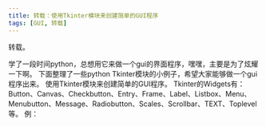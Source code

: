 ```yaml
---
title: 转载：使用Tkinter模块来创建简单的GUI程序
tags: [GUI, 转载]
---
```

转载。
<!-- more -->
学了一段时间python，总想用它来做一个gui的界面程序，嘿嘿，主要是为了炫耀一下啊。
下面整理了一些python Tkinter模块的小例子，希望大家能够做一个gui程序出来。 
使用Tkinter模块来创建简单的GUI程序。 
Tkinter的Widgets有：Button、Canvas、Checkbutton、Entry、Frame、Label、Listbox、Menu、Menubutton、Message、Radiobutton、Scales、Scrollbar、TEXT、Toplevel等。 
例：